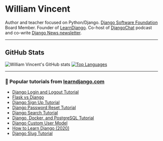 # William Vincent
Author and teacher focused on Python/Django. [Django Software Foundation](https://www.djangoproject.com/foundation/) Board Member. Founder of [LearnDjango](https://learndjango.com/). Co-host of [DjangoChat](https://djangochat.com/) podcast and co-write [Django News newsletter](https://django-news.com/).

<hr>

## GitHub Stats

![William Vincent's GitHub stats](https://github-readme-stats.vercel.app/api?username=wsvincent&show_icons=&private_count=true)
[![Top Languages](https://github-readme-stats.vercel.app/api/top-langs/?username=wsvincent&layout=compact)]()

<hr>

### 📝 Popular tutorials from [learndjango.com](https://learndjango.com)

* [Django Login and Logout Tutorial](https://learndjango.com/tutorials/django-login-and-logout-tutorial)
* [Flask vs Django](https://learndjango.com/tutorials/flask-vs-django)
* [Django Sign Up Tutorial](https://learndjango.com/tutorials/django-signup-tutorial)
* [Django Password Reset Tutorial](https://learndjango.com/tutorials/django-password-reset-tutorial)
* [Django Search Tutorial](https://learndjango.com/tutorials/django-search-tutorial)
* [Django, Docker, and PostgreSQL Tutorial](https://learndjango.com/tutorials/django-docker-and-postgresql-tutorial)
* [Django Custom User Model](https://learndjango.com/tutorials/django-custom-user-model)
* [How to Learn Django (2020)](https://learndjango.com/tutorials/how-learn-django)
* [Django Slug Tutorial](https://learndjango.com/tutorials/django-slug-tutorial)
